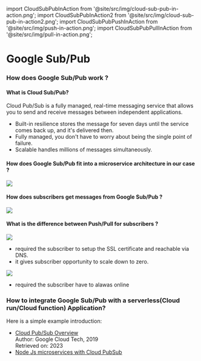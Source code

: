 import CloudSubPubInAction from '@site/src/img/cloud-sub-pub-in-action.png';
import CloudSubPubInAction2 from '@site/src/img/cloud-sub-pub-in-action2.png';
import CloudSubPubPushInAction from '@site/src/img/push-in-action.png';
import CloudSubPubPullInAction from '@site/src/img/pull-in-action.png';

# Google Sub/Pub

### How does Google Sub/Pub work ?

#### What is Cloud Sub/Pub?

Cloud Pub/Sub is a fully managed, real-time messaging service that allows you to send and receive messages between independent applications.

- Built-in resilience stores the message for seven days until the service comes back up, and it's delivered then.
- Fully managed, you don't have to worry about being the single point of failure.
- Scalable handles millions of messages simultaneously.

#### How does Google Sub/Pub fit into a microservice architecture in our case ?

<img src={CloudSubPubInAction} />

#### How does subscribers get messages from Google Sub/Pub ?

<img src={CloudSubPubInAction2} />

#### What is the difference between Push/Pull for subscribers ?

<img src={CloudSubPubPushInAction} />

- required the subscriber to setup the SSL certificate and reachable via DNS.
- it gives subscriber opportunity to scale down to zero.

<img src={CloudSubPubPullInAction} />

- required the subscriber have to alawas online

### How to integrate Google Sub/Pub with a serverless(Cloud run/Cloud function) Application?

Here is a simple example introduction:

- [<u>Cloud Pub/Sub Overview</u>](https://www.youtube.com/watch?v=cvu53CnZmGI&list=PLIivdWyY5sqKwVLe4BLJ-vlh9r9zCdOse)  
  Author: Google Cloud Tech, 2019  
  Retrieved on: 2023
- [<u>Node Js microservices with Cloud PubSub</u>](https://www.youtube.com/watch?v=JA0rvSjr0KM&t=338s)
